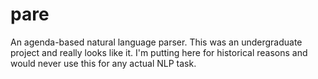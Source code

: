 # pare

An agenda-based natural language parser. This was an undergraduate project and
really looks like it. I'm putting here for historical reasons and would never
use this for any actual NLP task.
